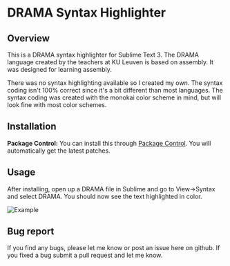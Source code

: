 # DRAMA Syntax Highlighter
## Overview
This is a DRAMA syntax highlighter for Sublime Text 3. The DRAMA language created by the teachers at KU Leuven is based on assembly. It was designed for learning assembly.

There was no syntax highlighting available so I created my own. The syntax coding isn't 100% correct since it's a bit different than most languages. The syntax coding was created with the monokai color scheme in mind, but will look fine with most color schemes.

## Installation
**Package Control:** You can install this through [Package Control](https://sublime.wbond.net/). You will automatically get the latest patches.

## Usage
After installing, open up a DRAMA file in Sublime and go to View->Syntax and select DRAMA. You should now see the text highlighted in color.

![Example](https://cloud.githubusercontent.com/assets/3637265/4618550/d310c914-530a-11e4-87b2-d8798f6735be.png)

## Bug report
If you find any bugs, please let me know or post an issue here on github. If you fixed a bug submit a pull request and let me know.
